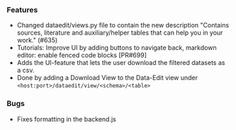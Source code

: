### Features

- Changed dataedit/views.py file to contain the new description "Contains sources, literature and auxiliary/helper tables that can help you in your work." (#635)
- Tutorials: Improve UI by adding buttons to navigate back, markdown editor: enable fenced code blocks [PR#699]
- Adds the UI-feature that lets the user download the filtered datasets as a csv.
- Done by adding a Download View to the Data-Edit view under `<host:port>/dataedit/view/<schema>/<table>`

### Bugs

- Fixes formatting in the backend.js
